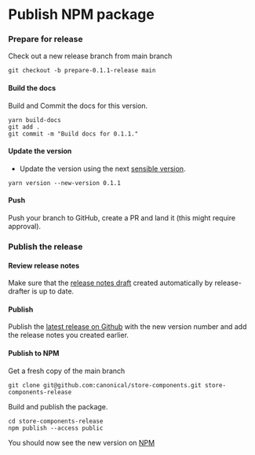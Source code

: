 # Publish NPM package

### Prepare for release

Check out a new release branch from main branch

```shell
git checkout -b prepare-0.1.1-release main
```

#### Build the docs

Build and Commit the docs for this version.

```shell
yarn build-docs
git add .
git commit -m "Build docs for 0.1.1."
```

#### Update the version

- Update the version using the next [sensible version](https://semver.org/spec/v2.0.0.html).

```shell
yarn version --new-version 0.1.1
```

#### Push

Push your branch to GitHub, create a PR and land it (this might require approval).

### Publish the release

#### Review release notes

Make sure that the [release notes draft](https://github.com/canonical/store-components/releases) created automatically by release-drafter is up to date.

#### Publish

Publish the [latest release on Github](https://github.com/canonical/store-components/releases) with the new version number and add the release notes you created earlier.

#### Publish to NPM

Get a fresh copy of the main branch

```shell
git clone git@github.com:canonical/store-components.git store-components-release
```

Build and publish the package.

```shell
cd store-components-release
npm publish --access public
```

You should now see the new version on [NPM](https://www.npmjs.com/package/@canonical/store-components)
